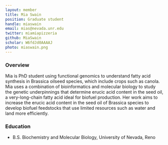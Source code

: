 ```yaml
---
layout: member
title: Mia Swain
position: Graduate student 
handle: miaswain
email: mias@nevada.unr.edu
twitter: miamiapizzeria
github: MiaSwain
scholar: W6fdJd0AAAAJ
photo: miaswain.png
---
```


### Overview
Mia is PhD student using functional genomics to understand fatty acid synthesis in Brassica oilseed species, which include crops such as canola. Mia uses a combination of bioinformatics and molecular biology to study the genetic underpinnings that determine erucic acid content in the seed oil, a very-long-chain fatty acid ideal for biofuel production. Her work aims to increase the erucic acid content in the seed oil of Brassica species to develop biofuel feedstocks that use limited resources such as water and land more efficiently.

### Education
- B.S. Biochemistry and Molecular Biology, University of Nevada, Reno

